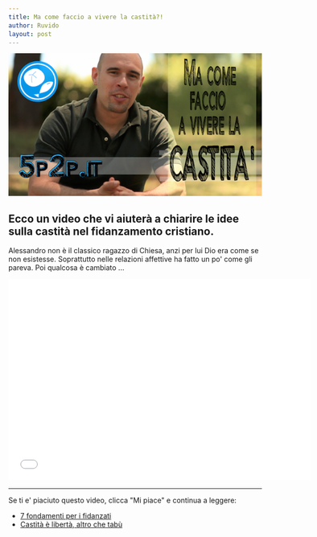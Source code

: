 ```yaml
---
title: Ma come faccio a vivere la castità?!
author: Ruvido
layout: post
---
```


![](/img/posts/video-castita.png)

## Ecco un video che vi aiuterà a chiarire le idee sulla castità nel fidanzamento cristiano.

Alessandro non è il classico ragazzo di Chiesa, anzi per lui Dio era come se non esistesse. Soprattutto nelle relazioni affettive ha fatto un po' come gli pareva. Poi qualcosa è cambiato ... &nbsp;


<div class="video">
<iframe width="600" height="400" src="//www.youtube.com/embed/MBohdb6V_zQ?vq=hd720" frameborder="0"> </iframe>
</div>



---
Se ti e' piaciuto questo video, clicca "Mi piace" e continua a leggere:

- [7 fondamenti per i fidanzati](http://5p2p.it/2013/11/08/sette-pilastri.html)
- [Castità è libertà, altro che tabù](http://5p2p.it/2013/05/10/castita-liberta.html)

